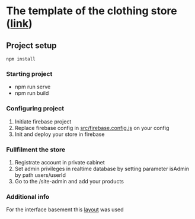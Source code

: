 # The template of the clothing store ([link](https://vis-a-vis-maloyaroslavets.web.app/))

## Project setup
```
npm install
```

### Starting project

* npm run serve
* npm run build

### Configuring project

1. Initiate firebase project
2. Replace firebase config in [src/firebase.config.js](https://github.com/KirillTereshkin/ShopProject/blob/master/src/firebase.config.js) on your config
3. Init and deploy your store in firebase

### Fullfilment the store

1. Registrate account in private cabinet
2. Set admin privileges in realtime database by setting parameter isAdmin by path users/userId
3. Go to the /site-admin and add your products

### Additional info

For the interface basement this [layout](https://colorlib.com/wp/template/dealers/) was used
